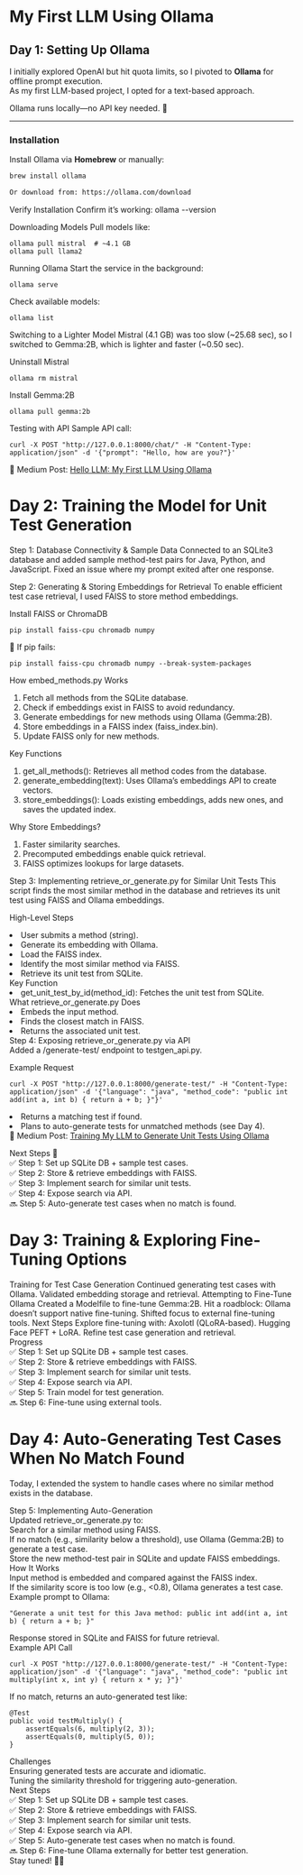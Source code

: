 # My First LLM Using Ollama

## Day 1: Setting Up Ollama
I initially explored OpenAI but hit quota limits, so I pivoted to **Ollama** for offline prompt execution.  
As my first LLM-based project, I opted for a text-based approach.  

Ollama runs locally—no API key needed. 🚀  

---

### Installation  
Install Ollama via **Homebrew** or manually:  

```sh
brew install ollama

Or download from: https://ollama.com/download
```
Verify Installation
Confirm it’s working:
ollama --version

Downloading Models
Pull models like:
```
ollama pull mistral  # ~4.1 GB
ollama pull llama2
```

Running Ollama
Start the service in the background:
```
ollama serve
```
Check available models:
```
ollama list
```

Switching to a Lighter Model
Mistral (4.1 GB) was too slow (~25.68 sec), so I switched to Gemma:2B, which is lighter and faster (~0.50 sec).

Uninstall Mistral

```
ollama rm mistral
```

Install Gemma:2B
```
ollama pull gemma:2b
```
Testing with API
Sample API call:
```
curl -X POST "http://127.0.0.1:8000/chat/" -H "Content-Type: application/json" -d '{"prompt": "Hello, how are you?"}'
```
📌 Medium Post: <a href="https://medium.com/@amanvaidya700/hello-llm-my-first-llm-using-ollama-b2e35b45ae49">Hello LLM: My First LLM Using Ollama</a>


# Day 2: Training the Model for Unit Test Generation
Step 1: Database Connectivity & Sample Data
Connected to an SQLite3 database and added sample method-test pairs for Java, Python, and JavaScript.
Fixed an issue where my prompt exited after one response.

Step 2: Generating & Storing Embeddings for Retrieval
To enable efficient test case retrieval, I used FAISS to store method embeddings.

Install FAISS or ChromaDB
```
pip install faiss-cpu chromadb numpy
```
📌 If pip fails:
```
pip install faiss-cpu chromadb numpy --break-system-packages
```

How embed_methods.py Works
<ol>
   <li>Fetch all methods from the SQLite database.</li>
   <li>Check if embeddings exist in FAISS to avoid redundancy.</li>
   <li>Generate embeddings for new methods using Ollama (Gemma:2B).</li>
   <li>Store embeddings in a FAISS index (faiss_index.bin).</li>
   <li>Update FAISS only for new methods.</li>
</ol>
Key Functions
<ol>
    <li>get_all_methods(): Retrieves all method codes from the database.</li>
    <li>generate_embedding(text): Uses Ollama’s embeddings API to create vectors.</li>
    <li>store_embeddings(): Loads existing embeddings, adds new ones, and saves the updated index.</li>
</ol>
Why Store Embeddings?
<ol>
    <li> Faster similarity searches.</li>
    <li>Precomputed embeddings enable quick retrieval.</li>
    <li> FAISS optimizes lookups for large datasets.</li>
</ol>
Step 3: Implementing retrieve_or_generate.py for Similar Unit Tests
This script finds the most similar method in the database and retrieves its unit test using FAISS and Ollama embeddings.

High-Level Steps
    <li>  User submits a method (string).
    <li>  Generate its embedding with Ollama.</li>
    <li>  Load the FAISS index.</li>
    <li>  Identify the most similar method via FAISS.</li>
    <li>  Retrieve its unit test from SQLite.</li>
Key Function
    <li>  get_unit_test_by_id(method_id): Fetches the unit test from SQLite.</li>
What retrieve_or_generate.py Does
    <li>  Embeds the input method.</li>
    <li> Finds the closest match in FAISS.</li>
    <li>  Returns the associated unit test.</li>
Step 4: Exposing retrieve_or_generate.py via API<br/>
Added a /generate-test/ endpoint to testgen_api.py.

Example Request
```
curl -X POST "http://127.0.0.1:8000/generate-test/" -H "Content-Type: application/json" -d '{"language": "java", "method_code": "public int add(int a, int b) { return a + b; }"}'
```

<li> Returns a matching test if found.</li>
<li> Plans to auto-generate tests for unmatched methods (see Day 4).</li>
📌 Medium Post: <a href="https://medium.com/@amanvaidya700/training-my-llm-to-generate-unit-tests-using-ollama-day-2-progress-d29994e76a2b" target="_blank">Training My LLM to Generate Unit Tests Using Ollama</a>
<br/>

Next Steps 🚀<br/>
✅ Step 1: Set up SQLite DB + sample test cases.<br/>
✅ Step 2: Store & retrieve embeddings with FAISS.<br/>
✅ Step 3: Implement search for similar unit tests.<br/>
✅ Step 4: Expose search via API.<br/>
🔜 Step 5: Auto-generate test cases when no match is found.<br/>

# Day 3: Training & Exploring Fine-Tuning Options
Training for Test Case Generation
Continued generating test cases with Ollama.
Validated embedding storage and retrieval.
Attempting to Fine-Tune Ollama
Created a Modelfile to fine-tune Gemma:2B.
Hit a roadblock: Ollama doesn’t support native fine-tuning.
Shifted focus to external fine-tuning tools.
Next Steps
Explore fine-tuning with:
Axolotl (QLoRA-based).
Hugging Face PEFT + LoRA.
Refine test case generation and retrieval.<br/>
Progress<br/>
✅ Step 1: Set up SQLite DB + sample test cases.<br/>
✅ Step 2: Store & retrieve embeddings with FAISS.<br/>
✅ Step 3: Implement search for similar unit tests.<br/>
✅ Step 4: Expose search via API.<br/>
✅ Step 5: Train model for test generation.<br/>
🔜 Step 6: Fine-tune using external tools.<br/>
# Day 4: Auto-Generating Test Cases When No Match Found
Today, I extended the system to handle cases where no similar method exists in the database.<br/>

Step 5: Implementing Auto-Generation<br/>
Updated retrieve_or_generate.py to:<br/>
Search for a similar method using FAISS.<br/>
If no match (e.g., similarity below a threshold), use Ollama (Gemma:2B) to generate a test case.<br/>
Store the new method-test pair in SQLite and update FAISS embeddings.<br/>
How It Works<br/>
Input method is embedded and compared against the FAISS index.<br/>
If the similarity score is too low (e.g., <0.8), Ollama generates a test case.<br/>
Example prompt to Ollama:<br/>
```
"Generate a unit test for this Java method: public int add(int a, int b) { return a + b; }"
```
Response stored in SQLite and FAISS for future retrieval.<br/>
Example API Call<br/>
```
curl -X POST "http://127.0.0.1:8000/generate-test/" -H "Content-Type: application/json" -d '{"language": "java", "method_code": "public int multiply(int x, int y) { return x * y; }"}'
```
If no match, returns an auto-generated test like:
```
@Test
public void testMultiply() {
    assertEquals(6, multiply(2, 3));
    assertEquals(0, multiply(5, 0));
}
```
Challenges<br/>
Ensuring generated tests are accurate and idiomatic.<br/>
Tuning the similarity threshold for triggering auto-generation.<br/>
Next Steps<br/>
✅ Step 1: Set up SQLite DB + sample test cases.<br/>
✅ Step 2: Store & retrieve embeddings with FAISS.<br/>
✅ Step 3: Implement search for similar unit tests.<br/>
✅ Step 4: Expose search via API.<br/>
✅ Step 5: Auto-generate test cases when no match is found.<br/>
🔜 Step 6: Fine-tune Ollama externally for better test generation.<br/>
Stay tuned! 🎯🚀
